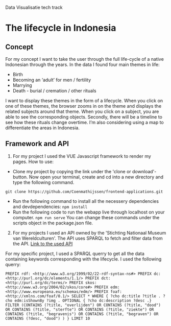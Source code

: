 Data Visualisatie tech track
# The lifecycle in Indonesia

## Concept
For my concept I want to take the user through the full life-cycle of a native Indonesian through the years. In the data I found four main themes in life:
- Birth
- Becoming an ‘adult’ for men / fertility
- Marrying
- Death - burial / cremation / other rituals

I want to display these themes in the form of a lifecycle. When you click on one of these themes, the browser zooms in on the theme and displays the related subjects around that theme. When you click on a subject, you are able to see the corresponding objects. Secondly, there will be a timeline to see how these rituals change overtime. I’m also considering using a map to differentiate the areas in Indonesia. 

## Framework and API
1. For my project I used the VUE Javascript framework to render my pages. How to use:
- Clone my project by copying the link under the 'clone or download'-button. Now open your terminal, create and cd into a new directory and type the following command.

`git clone https://github.com/Coenmathijssen/frontend-applications.git`

- Run the following command to install all the necessery dependencies and devdependencies:
`npm install`
- Run the following code to run the webapp live through localhost on your computer. 
`npm run serve`
You can change these commands under the scripts object in the package.json file.

2. For my projects I used an API owned by the 'Stichting Nationaal Museum van Wereldculturen'. The API uses SPARQL to fetch and filter data from the API.
[Link to the used API](https://api.data.netwerkdigitaalerfgoed.nl/datasets/ivo/NMVW/services/NMVW-04/sparql)

For my specific project, I used a SPARQL querry to get all the data containing keywords corresponding with the lifecycle. I used the following querry:

`PREFIX rdf: <http://www.w3.org/1999/02/22-rdf-syntax-ns#>
    PREFIX dc: <http://purl.org/dc/elements/1.1/>
    PREFIX dct: <http://purl.org/dc/terms/>
    PREFIX skos: <http://www.w3.org/2004/02/skos/core#>
    PREFIX edm: <http://www.europeana.eu/schemas/edm/>
    PREFIX foaf: <http://xmlns.com/foaf/0.1/>
    SELECT * WHERE {
     ?cho dc:title ?title .
     ?cho edm:isShownBy ?img .
     OPTIONAL { ?cho dc:description ?desc .}
     FILTER (CONTAINS (?title, "overlijden") OR
             CONTAINS (?title, "dood") OR
             CONTAINS (?title, "sterfte") OR
             CONTAINS (?title, "ziekte") OR
             CONTAINS (?title, "begravenis") OR
             CONTAINS (?title, "begraven") OR
             CONTAINS (?desc, "dood")
     )
    } LIMIT 10`
